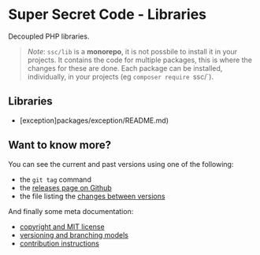 # Super Secret Code - Libraries

Decoupled PHP libraries.

> _Note_: `ssc/lib` is a **monorepo**, it is not possbile to install it in your projects.
> It contains the code for multiple packages, this is where the changes for these are done.
> Each package can be installed, individually, in your projects (eg `composer require `ssc/<sub-package>`).

## Libraries

* [exception]packages/exception/README.md)

## Want to know more?

You can see the current and past versions using one of the following:

* the `git tag` command
* the [releases page on Github](https://github.com/gnugat/ssc-lib/releases)
* the file listing the [changes between versions](CHANGELOG.md)

And finally some meta documentation:

* [copyright and MIT license](LICENSE)
* [versioning and branching models](VERSIONING.md)
* [contribution instructions](CONTRIBUTING.md)
